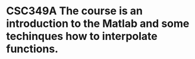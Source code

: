 # CSC349A The course is an introduction to the Matlab and some techinques how to interpolate functions.
